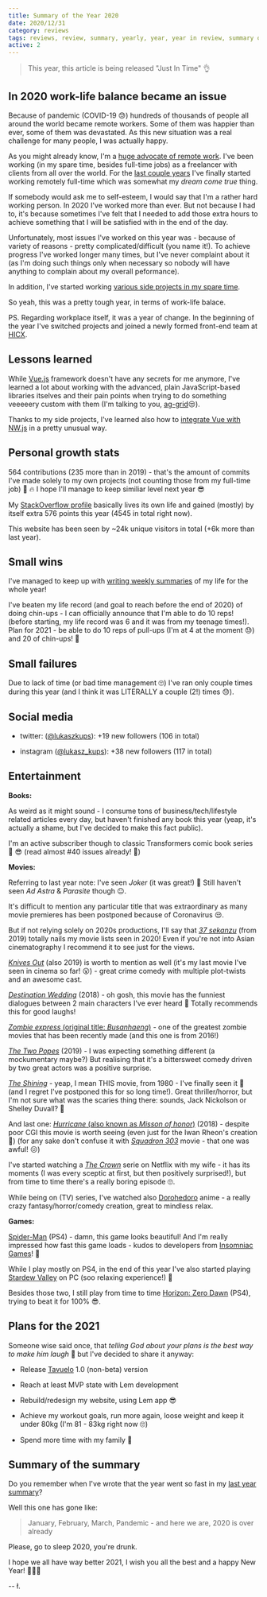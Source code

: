```yaml
---
title: Summary of the Year 2020
date: 2020/12/31
category: reviews
tags: reviews, review, summary, yearly, year, year in review, summary of the year
active: 2
---
```


> This year, this article is being released "Just In Time" 👌

## In 2020 work-life balance became an issue

Because of pandemic (COVID-19 😓) hundreds of thousands of people all around the world became remote workers. Some of them was happier than ever, some of them was devastated. As this new situation was a real challenge for many people, I was actually happy.

As you might already know, I'm a [huge advocate of remote work](/notes/dont-be-that-person/). I've been working (in my spare time, besides full-time jobs) as a freelancer with clients from all over the world. For the [last couple years](/experience/) I've finally started working remotely full-time which was somewhat my *dream come true* thing.

If somebody would ask me to self-esteem, I would say that I'm a rather hard working person. In 2020 I've worked more than ever. But not because I had to, it's because sometimes I've felt that I needed to add those extra hours to achieve something that I will be satisfied with in the end of the day.

Unfortunately, most issues I've worked on this year was - because of variety of reasons - pretty complicated/difficult (you name it!). To achieve progress I've worked longer many times, but I've never complaint about it (as I'm doing such things only when necessary so nobody will have anything to complain about my overall peformance).

In addition, I've started working [various side projects in my spare time](/projects/).

So yeah, this was a pretty tough year, in terms of work-life balace.

PS. Regarding workplace itself, it was a year of change. In the beginning of the year I've switched projects and joined a newly formed front-end team at [HICX](https://www.hicx.com/).

## Lessons learned

While [Vue.js](https://vuejs.org) framework doesn't have any secrets for me anymore, I've learned a lot about working with the advanced, plain JavaScript-based libraries itselves and their pain points when trying to do something veeeeery custom with them (I'm talking to you, [ag-grid](https://www.ag-grid.com/)😒).

Thanks to my side projects, I've learned also how to [integrate Vue with NW.js](/notes/lets-create-desktop-app-using-vuejs-and-nwjs/) in a pretty unusual way.

## Personal growth stats

564 contributions (235 more than in 2019) - that's the amount of commits I've made solely to my own projects (not counting those from my full-time job) 💪 🔥 I hope I'll manage to keep similiar level next year 😎

My [StackOverflow profile](https://stackoverflow.com/users/1004946/lukaszkups) basically lives its own life and gained (mostly) by itself extra 576 points this year (4545 in total right now).

This website has been seen by ~24k unique visitors in total (+6k more than last year).

## Small wins

I've managed to keep up with [writing weekly summaries](/notes/?category=lkweekly) of my life for the whole year!

I've beaten my life record (and goal to reach before the end of 2020) of doing chin-ups - I can officially announce that I'm able to do 10 reps! (before starting, my life record was 6 and it was from my teenage times!). Plan for 2021 - be able to do 10 reps of pull-ups (I'm at 4 at the moment 😓) and 20 of chin-ups! 💪

## Small failures

Due to lack of time (or bad time management 🙄) I've ran only couple times during this year (and I think it was LITERALLY a couple (2!) times 😓).

## Social media

- twitter: ([@lukaszkups](https://twitter.com/lukaszkups)): +19 new followers (106 in total)

- instagram ([@lukasz_kups](https://instagram.com/lukasz_kups)): +38 new followers (117 in total)

## Entertainment

**Books:**

As weird as it might sound - I consume tons of business/tech/lifestyle related articles every day, but haven't finished any book this year (yeap, it's actually a shame, but I've decided to make this fact public).

I'm an active subscriber though to classic Transformers comic book series 📖 😎 (read almost #40 issues already! 🤣)

**Movies:**

Referring to last year note: I've seen *Joker* (it was great!) 🙂 Still haven't seen *Ad Astra* & *Parasite* though 😐.

It's difficult to mention any particular title that was extraordinary as many movie premieres has been postponed because of Coronavirus 😒.

But if not relying solely on 2020s productions, I'll say that [*37 sekanzu*](https://www.imdb.com/title/tt6156138/) (from 2019) totally nails my movie lists seen in 2020! Even if you're not into Asian cinematography I recommend it to see just for the views.

[*Knives Out*](https://www.imdb.com/title/tt8946378/?ref_=nv_sr_srsg_0) (also 2019) is worth to mention as well (it's my last movie I've seen in cinema so far! 😮) - great crime comedy with multiple plot-twists and an awesome cast.

[*Destination Wedding*](https://www.imdb.com/title/tt6987770/?ref_=nv_sr_srsg_0) (2018) - oh gosh, this movie has the funniest dialogues between 2 main characters I've ever heard 🤣 Totally recommends this for good laughs!

[*Zombie express* (original title: *Busanhaeng*)](https://www.imdb.com/title/tt5700672/?ref_=nv_sr_srsg_3) - one of the greatest zombie movies that has been recently made (and this one is from 2016!)

[*The Two Popes*](https://www.imdb.com/title/tt8404614/?ref_=fn_al_tt_1) (2019) - I was expecting something different (a mockumentary maybe?) But realising that it's a bittersweet comedy driven by two great actors was a positive surprise.

[*The Shining*](https://www.imdb.com/title/tt0081505/?ref_=fn_al_tt_1) - yeap, I mean THIS movie, from 1980 - I've finally seen it 🙌 (and I regret I've postponed this for so long time!). Great thriller/horror, but I'm not sure what was the scaries thing there: sounds, Jack Nickolson or Shelley Duvall? 🤔

And last one: [*Hurricane* (also known as *Misson of honor*)](https://www.imdb.com/title/tt7515456/?ref_=nv_sr_srsg_0) (2018) - despite poor CGI this movie is worth seeing (even just for the Iwan Rheon's creation 🙂) (for any sake don't confuse it with [*Squadron 303*](https://www.imdb.com/title/tt5475734/?ref_=nv_sr_srsg_0) movie - that one was awful! 😖)

I've started watching a [*The Crown*](https://www.imdb.com/title/tt4786824/) serie on Netflix with my wife - it has its moments (I was every sceptic at first, but then positively surprised!), but from time to time there's a really boring episode 🙄.

While being on (TV) series, I've watched also [Dorohedoro](https://www.imdb.com/title/tt11147852/?ref_=fn_al_tt_1) anime - a really crazy fantasy/horror/comedy creation, great to mindless relax.

**Games:**

[Spider-Man](https://store.playstation.com/pl-pl/product/EP9000-CUSA11995_00-MARVELSSPIDERMAN) (PS4) - damn, this game looks beautiful! And I'm really impressed how fast this game loads - kudos to developers from [Insomniac Games](https://insomniac.games/)! 🙌

While I play mostly on PS4, in the end of this year I've also started playing [Stardew Valley](https://www.stardewvalley.net/) on PC (soo relaxing experience!) 🙂

Besides those two, I still play from time to time [Horizon: Zero Dawn](https://www.playstation.com/en-us/games/horizon-zero-dawn/) (PS4), trying to beat it for 100% 😎.

## Plans for the 2021

Someone wise said once, that *telling God about your plans is the best way to make him laugh* 🙂 but I've decided to share it anyway:

- Release [Tavuelo](https://www.npmjs.com/package/tavuelo) 1.0 (non-beta) version

- Reach at least MVP state with Lem development

- Rebuild/redesign my website, using Lem app 😎

- Achieve my workout goals, run more again, loose weight and keep it under 80kg (I'm 81 - 83kg right now 🙄)

- Spend more time with my family 💑

## Summary of the summary

Do you remember when I've wrote that the year went so fast in my [last year summary](/notes/summary-of-the-year-2019/)?

Well this one has gone like:

> January, February, March, Pandemic - and here we are, 2020 is over already

Please, go to sleep 2020, you're drunk.

I hope we all have way better 2021, I wish you all the best and a happy New Year! 🎉🍾🎆

-- ł.
